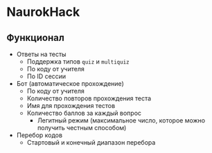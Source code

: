 # NaurokHack

## Функционал

- Ответы на тесты
  - Поддержка типов `quiz` и `multiquiz`
  - По коду от учителя
  - По ID сессии
- Бот (автоматическое прохождение)
  - По коду от учителя
  - Количество повторов прохождения теста
  - Имя для прохождения тестов
  - Количество баллов за каждый вопрос
    - Легитный режим (максимальное число, которое можно получить честным способом)
- Перебор кодов
  - Стартовый и конечный диапазон перебора

